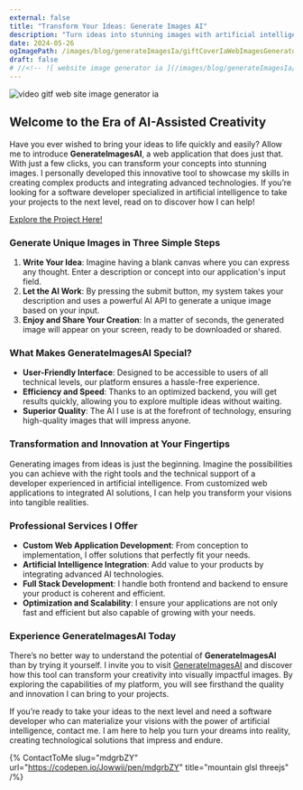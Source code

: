 ```yaml
---
external: false
title: "Transform Your Ideas: Generate Images AI"
description: "Turn ideas into stunning images with artificial intelligence."
date: 2024-05-26
ogImagePath: /images/blog/generateImagesIa/giftCoverIaWebImagesGenerator.gif
draft: false
# //<!-- ![ website image generator ia ](/images/blog/generateImagesIa/coverImagesGenerator.jpeg) -->
---
```

![ video gitf web site image generator ia ](/images/blog/generateImagesIa/giftCoverIaWebImagesGenerator.gif)

## Welcome to the Era of AI-Assisted Creativity

Have you ever wished to bring your ideas to life quickly and easily? Allow me to introduce **GenerateImagesAI**, a web application that does just that. With just a few clicks, you can transform your concepts into stunning images. I personally developed this innovative tool to showcase my skills in creating complex products and integrating advanced technologies. If you’re looking for a software developer specialized in artificial intelligence to take your projects to the next level, read on to discover how I can help!

[Explore the Project Here!](https://generateimagesia.onrender.com/)

### Generate Unique Images in Three Simple Steps

1. **Write Your Idea**: Imagine having a blank canvas where you can express any thought. Enter a description or concept into our application's input field.
2. **Let the AI Work**: By pressing the submit button, my system takes your description and uses a powerful AI API to generate a unique image based on your input.
3. **Enjoy and Share Your Creation**: In a matter of seconds, the generated image will appear on your screen, ready to be downloaded or shared.

### What Makes GenerateImagesAI Special?

- **User-Friendly Interface**: Designed to be accessible to users of all technical levels, our platform ensures a hassle-free experience.
- **Efficiency and Speed**: Thanks to an optimized backend, you will get results quickly, allowing you to explore multiple ideas without waiting.
- **Superior Quality**: The AI I use is at the forefront of technology, ensuring high-quality images that will impress anyone.

### Transformation and Innovation at Your Fingertips

Generating images from ideas is just the beginning. Imagine the possibilities you can achieve with the right tools and the technical support of a developer experienced in artificial intelligence. From customized web applications to integrated AI solutions, I can help you transform your visions into tangible realities.

### Professional Services I Offer

- **Custom Web Application Development**: From conception to implementation, I offer solutions that perfectly fit your needs.
- **Artificial Intelligence Integration**: Add value to your products by integrating advanced AI technologies.
- **Full Stack Development**: I handle both frontend and backend to ensure your product is coherent and efficient.
- **Optimization and Scalability**: I ensure your applications are not only fast and efficient but also capable of growing with your needs.

### Experience GenerateImagesAI Today

There’s no better way to understand the potential of **GenerateImagesAI** than by trying it yourself. I invite you to visit [GenerateImagesAI](https://generateimagesia.onrender.com/) and discover how this tool can transform your creativity into visually impactful images. By exploring the capabilities of my platform, you will see firsthand the quality and innovation I can bring to your projects.

If you’re ready to take your ideas to the next level and need a software developer who can materialize your visions with the power of artificial intelligence, contact me. I am here to help you turn your dreams into reality, creating technological solutions that impress and endure.

{% ContactToMe slug="mdgrbZY" url="https://codepen.io/Jowwii/pen/mdgrbZY" title="mountain glsl threejs" /%}

